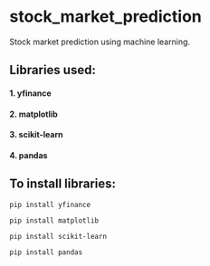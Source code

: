 # stock_market_prediction
Stock market prediction using machine learning.

## Libraries used:
#### 1. yfinance
#### 2. matplotlib
#### 3. scikit-learn
#### 4. pandas

## To install libraries:

```
pip install yfinance
```
```
pip install matplotlib
```
```
pip install scikit-learn
```
```
pip install pandas
```
